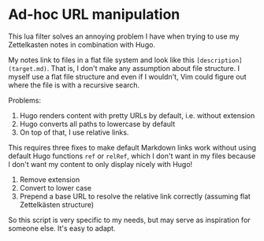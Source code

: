 # Ad-hoc URL manipulation

This lua filter solves an annoying problem I have when trying to use my Zettelkasten notes in combination with Hugo.

My notes link to files in a flat file system and look like this `[description](target.md)`. 
That is, I don't make any assumption about file structure.
I myself use a flat file structure and even if I wouldn't, Vim could figure out where the file is with a recursive search.

Problems:

1. Hugo renders content with pretty URLs by default, i.e. without extension
2. Hugo converts all paths to lowercase by default
3. On top of that, I use relative links. 

This requires three fixes to make default Markdown links work without using default Hugo functions `ref` or `relRef`, which I don't want in my files because I don't want my content to only display nicely with Hugo!

1. Remove extension
2. Convert to lower case
3. Prepend a base URL to resolve the relative link correctly (assuming flat Zettelkästen structure)

So this script is very specific to my needs, but may serve as inspiration for someone else. It's easy to adapt.

